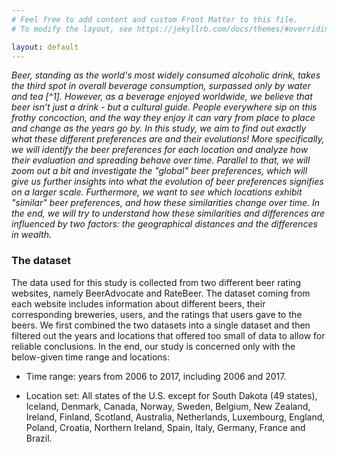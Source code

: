 ```yaml
---
# Feel free to add content and custom Front Matter to this file.
# To modify the layout, see https://jekyllrb.com/docs/themes/#overriding-theme-defaults

layout: default
---
```


*Beer, standing as the world's most widely consumed alcoholic drink, takes the third spot in overall beverage consumption, surpassed only by water and tea [^1]. However, as a beverage enjoyed worldwide, we believe that beer isn’t just a drink - but a cultural guide. People everywhere sip on this frothy concoction, and the way they enjoy it can vary from place to place and change as the years go by. In this study, we aim to find out exactly what these different preferences are and their evolutions! More specifically, we will identify the beer preferences for each location and analyze how their evaluation and spreading behave over time. Parallel to that, we will zoom out a bit and investigate the "global" beer preferences, which will give us further insights into what the evolution of beer preferences signifies on a larger scale. Furthermore, we want to see which locations exhibit "similar" beer preferences, and how these similarities change over time. In the end, we will try to understand how these similarities and differences are influenced by two factors: the geographical distances and the differences in wealth.*

### The dataset 

The data used for this study is collected from two different beer rating websites, namely BeerAdvocate and RateBeer. The dataset coming from each website includes information about different beers, their corresponding breweries, users, and the ratings that users gave to the beers. We first combined the two datasets into a single dataset and then filtered out the years and locations that offered too small of data to allow for reliable conclusions. In the end, our study is concerned only with the below-given time range and locations:

* Time range: years from 2006 to 2017, including 2006 and 2017.

* Location set: All states of the U.S. except for South Dakota (49 states), Iceland, Denmark, Canada, Norway, Sweden, Belgium, New Zealand, Ireland, Finland, Scotland, Australia, Netherlands, Luxembourg, England, Poland, Croatia, Northern Ireland, Spain, Italy, Germany, France and Brazil.
